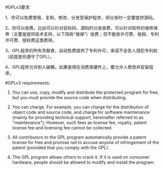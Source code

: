 #GPLv3要求:

1、你可以免费使用、复制、修改、分发受保护程序，但分发时一定要提供源码。

2、你可以收费。比如可以针对目标码、源码的分发收费，可以针对软件的维修保养（主要是提供技术支持，以下简称“维保”）收费；但不能收许可费、版税、专利许可费、授权费这类费用。

3、GPL程序的所有贡献者，自动免费提供了专利许可，承诺不会告人侵犯专利权（前提是你遵守了GPL）。

4、GPL程序允许别人破解。如果是用在消费类硬件上，要允许人修改并安装程序。

#GPLv3 requirements:
1. You can use, copy, modify and distribute the protected program for free, but you must provide the source code when distributing.

2. You can charge. For example, you can charge for the distribution of object code and source code, and charge for software maintenance (mainly for providing technical support, hereinafter referred to as "maintenance"); However, such fees as license fee, royalty, patent license fee and licensing fee cannot be collected.

3. All contributors to the GPL program automatically provide a patent license for free and promise not to accuse anyone of infringement of the patent (provided that you comply with the GPL).

4. The GPL program allows others to crack it. If it is used on consumer hardware, people should be allowed to modify and install the program.
